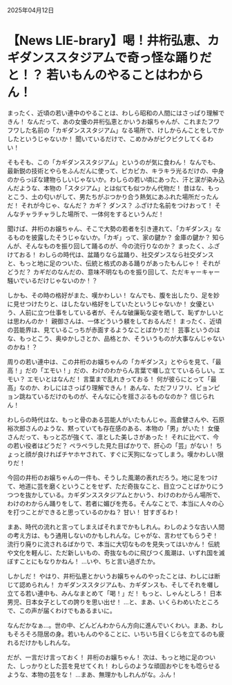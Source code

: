 2025年04月12日

# 【News LIE-brary】喝！井桁弘恵、カギダンススタジアムで奇っ怪な踊りだと！？ 若いもんのやることはわからん！

まったく、近頃の若い連中のやることは、わしら昭和の人間にはさっぱり理解できん！ なんだって、あの女優の井桁弘恵とかいうお嬢ちゃんが、これまたフワフワした名前の「カギダンススタジアム」なる場所で、けしからんことをしでかしたというじゃないか！ 聞いているだけで、こめかみがピクピクしてくるわい！

そもそも、この「カギダンススタジアム」というのが気に食わん！ なんでも、最新鋭の技術とやらをふんだんに使って、ピカピカ、キラキラ光るだけの、中身のからっぽな建物らしいじゃないか。わしらの若い頃にあった、汗と涙が染み込んだような、本物の「スタジアム」とは似ても似つかん代物だ！ 昔はな、もっとこう、土の匂いがして、男たちがぶつかり合う熱気にあふれた場所だったんだ！ それが今じゃ、なんだ？ カギ？ ダンス？ ふざけた名前をつけおって！ そんなチャラチャラした場所で、一体何をするというんだ！

聞けば、井桁のお嬢ちゃん、そこで大勢の若者を引き連れて、「カギダンス」なるものを披露したそうじゃないか。「カギ」って、家の鍵か？ 金庫の鍵か？ 知らんが、そんなものを振り回して踊るのが、今の流行りなのか？ まったく、ふざけておる！ わしらの時代は、盆踊りなら盆踊り、社交ダンスなら社交ダンスと、もっと地に足のついた、伝統と格式のある踊りがあったもんじゃ！ それがどうだ？ カギだのなんだの、意味不明なものを振り回して、ただキャーキャー騒いでいるだけじゃないのか！？

しかも、その時の格好がまた、嘆かわしい！ なんでも、腹を出したり、足を妙に見せつけたりと、はしたない格好をしていたというじゃないか！ 女優という、人前に立つ仕事をしている者が、そんな破廉恥な姿を晒して、恥ずかしいとは思わんのか！ 親御さんは、一体どういう躾をしておるんだ！ まったく、近頃の芸能界は、見ているこっちが赤面するようなことばかりだ！ 芸事というのはな、もっとこう、奥ゆかしさとか、品格とか、そういうものが大事なんじゃないのかね！？

周りの若い連中は、この井桁のお嬢ちゃんの「カギダンス」とやらを見て、「最高！」だの「エモい！」だの、わけのわからん言葉で囃し立てているらしい。エモい？ エモいとはなんだ！ 言葉まで乱れきっておる！ 何が彼らにとって「最高」なのか、わしにはさっぱり理解できん！ あんな、ただフリフリ、ピョンピョン跳ねているだけのものが、そんなに心を揺さぶるものなのか？ 信じられん！

わしらの時代はな、もっと骨のある芸能人がいたもんじゃ。高倉健さんや、石原裕次郎さんのような、黙っていても存在感のある、本物の「男」がいた！ 女優さんだって、もっと芯が強くて、凛とした美しさがあった！ それに比べて、今の若い役者はどうだ？ ペラペラした見た目ばかりで、肝心の「芸」がない！ ちょっと顔が良ければチヤホヤされて、すぐに天狗になってしまう。嘆かわしい限りだ！

今回の井桁のお嬢ちゃんの一件も、そうした風潮の表れだろう。地に足をつけて、地道に芸を磨くということをせず、ただ奇抜なこと、目立つことばかりにうつつを抜かしている。カギダンススタジアムとかいう、わけのわからん場所で、わけのわからん踊りをして、若者に媚びを売る。そんなことで、本当に人々の心を打つことができると思っているのかね？ 甘い！ 甘すぎるわ！

まあ、時代の流れと言ってしまえばそれまでかもしれん。わしのような古い人間の考え方は、もう通用しないのかもしれんな。じゃがな、言わせてもらうぞ！ 流行り廃りに流されるばかりで、本当に大切なものを見失ってはいかん！ 伝統や文化を軽んじ、ただ新しいもの、奇抜なものに飛びつく風潮は、いずれ国を滅ぼすことにもなりかねん！ …いや、ちと言い過ぎたか。

しかしだ！ やはり、井桁弘恵とかいうお嬢ちゃんのやったことは、わしには断じて認められん！ カギダンススタジアムも、カギダンスも、そしてそれを囃し立てる若い連中も、みんなまとめて「喝！」だ！ もっと、しゃんとしろ！ 日本男児、日本女子としての誇りを思い出せ！ …と、まあ、いくらわめいたところで、この声が届くわけでもあるまいに。

なんだかなぁ…。世の中、どんどんわからん方向に進んでいくわい。まあ、わしもそろそろ隠居の身。若いもんのやることに、いちいち目くじらを立てるのも疲れるだけかもしれんな。

だが、一言だけ言っておく！ 井桁のお嬢ちゃん！ 次は、もっと地に足のついた、しっかりとした芸を見せてくれ！ わしらのような頑固おやじをも唸らせるような、本物の芸をな！ …まあ、無理かもしれんがな。ふん！